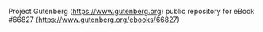 Project Gutenberg (https://www.gutenberg.org) public repository for
eBook #66827 (https://www.gutenberg.org/ebooks/66827)
